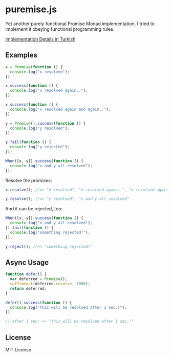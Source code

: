 puremise.js
===========

Yet another purely functional Promise Monad implementation. I tried to implement it obeying functional programming rules.

[Implementation Details in Turkish](http://f.github.io/fonksiyonel-programlama-notlari-promise-monad-pure-functional.html)

## Examples

```javascript
x = Promise(function () {
  console.log("x resolved");
})

x.success(function () {
  console.log("x resolved again..");
});

x.success(function () {
  console.log("x resolved again and again..");
});

y = Promise().success(function () {
  console.log("y resolved");
});

y.fail(function () {
  console.log("y rejected");
});

When([x, y]).success(function () {
  console.log("x and y all resolved");
});
```

Resolve the promises:

```javascript
x.resolve(); //=> "x resolved", "x resolved again..", "x resolved again and again.."

y.resolve(); //=> "y resolved", "x and y all resolved"
```

And it can be rejected, too:

```javascript
When([x, y]).success(function () {
  console.log("x and y all resolved");
}).fail(function () {
  console.log("something rejected!");
});

y.reject(); //=> "something rejected!"
```

## Async Usage

```javascript
function defer() {
  var deferred = Promise();
  setTimeout(deferred.resolve, 1000);
  return deferred;
}

defer().success(function () {
  console.log("this will be resolved after 1 sec.!");
});

// after 1 sec: => "this will be resolved after 1 sec.!"
```

## License
MIT License
